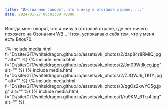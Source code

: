 ```yaml
---
title: "Иногда мне говорят, что я живу в отсталой стране, ..."
date: 2024-01-27 06:01:00 +0300
---
```


Иногда мне говорят, что я живу в отсталой стране, где нет ничего похожего на Озона или WB...
Чтож, успокаиваю себя тем, что у меня есть Блок70.


{% include media.html f="D:/site/GiT/whiteldragon.github.io/assets/vk_photos/2/dap84r8RMiQ.jpg" alt="" %}
{% include media.html f="D:/site/GiT/whiteldragon.github.io/assets/vk_photos/2/Jm09WtIkjcg.jpg" alt="" %}
{% include media.html f="D:/site/GiT/whiteldragon.github.io/assets/vk_photos/2/ZJQWJ6_TKfY.jpg" alt="" %}
{% include media.html f="D:/site/GiT/whiteldragon.github.io/assets/vk_photos/3/qgOz2kwYO5g.jpg" alt="" %}
{% include media.html f="D:/site/GiT/whiteldragon.github.io/assets/vk_photos/1/ru9KM_6Trz4.jpg" alt="" %}
